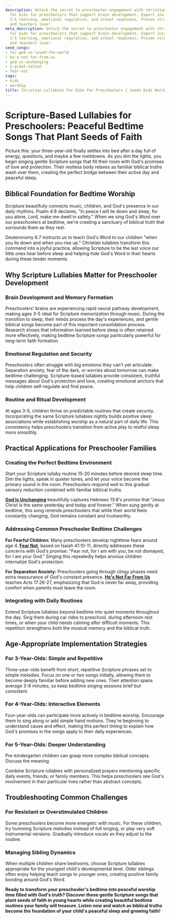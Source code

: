 ```yaml
---
description: Unlock the secret to preschooler engagement with christian lullabies
  for kids for preschoolers that support brain development. Expert insights on ages
  3-5 learning, emotional regulation, and school readiness. Proven strategies parents
  and teachers love!
meta_description: Unlock the secret to preschooler engagement with christian lullabies
  for kids for preschoolers that support brain development. Expert insights on ages
  3-5 learning, emotional regulation, and school readiness. Proven strategies parents
  and teachers love!
seed_songs:
- for-god-so-loved-the-world
- he-s-not-far-from-us
- god-is-unchanging
- a-great-nation
- fear-not
tags:
- kids
- worship
title: Christian Lullabies For Kids For Preschoolers | Seeds Kids Worship
---
```

# Scripture-Based Lullabies for Preschoolers: Peaceful Bedtime Songs That Plant Seeds of Faith

Picture this: your three-year-old finally settles into bed after a day full of energy, questions, and maybe a few meltdowns. As you dim the lights, you begin singing gentle Scripture songs that fill their room with God's promises of love and protection. Their restless body relaxes as familiar biblical truths wash over them, creating the perfect bridge between their active day and peaceful sleep.

## Biblical Foundation for Bedtime Worship

Scripture beautifully connects music, children, and God's presence in our daily rhythms. Psalm 4:8 declares, "In peace I will lie down and sleep, for you alone, Lord, make me dwell in safety." When we sing God's Word over our preschoolers at bedtime, we're creating a sanctuary of biblical truth that surrounds them as they rest.

Deuteronomy 6:7 instructs us to teach God's Word to our children "when you lie down and when you rise up." Christian lullabies transform this command into a joyful practice, allowing Scripture to be the last voice our little ones hear before sleep and helping hide God's Word in their hearts during these tender moments.

## Why Scripture Lullabies Matter for Preschooler Development

### Brain Development and Memory Formation

Preschoolers' brains are experiencing rapid neural pathway development, making ages 3-5 ideal for Scripture memorization through music. During the transition to sleep, their minds process the day's experiences, and gentle biblical songs become part of this important consolidation process. Research shows that information learned before sleep is often retained more effectively, making bedtime Scripture songs particularly powerful for long-term faith formation.

### Emotional Regulation and Security

Preschoolers often struggle with big emotions they can't yet articulate. Separation anxiety, fear of the dark, or worries about tomorrow can make bedtime challenging. Scripture-based lullabies provide consistent, truthful messages about God's protection and love, creating emotional anchors that help children self-regulate and find peace.

### Routine and Ritual Development

At ages 3-5, children thrive on predictable routines that create security. Incorporating the same Scripture lullabies nightly builds positive sleep associations while establishing worship as a natural part of daily life. This consistency helps preschoolers transition from active play to restful sleep more smoothly.

## Practical Applications for Preschooler Families

### Creating the Perfect Bedtime Environment

Start your Scripture lullaby routine 15-20 minutes before desired sleep time. Dim the lights, speak in quieter tones, and let your voice become the primary sound in the room. Preschoolers respond well to this gradual sensory reduction combined with familiar biblical truths.

**[God Is Unchanging](https://seedskidsworship.com/product/god-is-unchanging-hebrews-138/)** beautifully captures Hebrews 13:8's promise that "Jesus Christ is the same yesterday and today and forever." When sung gently at bedtime, this song reminds preschoolers that while their world feels constantly changing, God remains constant and trustworthy.

### Addressing Common Preschooler Bedtime Challenges

**For Fearful Children:** Many preschoolers develop nighttime fears around age 4. **[Fear Not](https://seedskidsworship.com/product/fear-not-isaiah-4110-2/)**, based on Isaiah 41:10-11, directly addresses these concerns with God's promise: "Fear not, for I am with you; be not dismayed, for I am your God." Singing this repeatedly helps anxious children internalize God's protection.

**For Separation Anxiety:** Preschoolers going through clingy phases need extra reassurance of God's constant presence. **[He's Not Far From Us](https://seedskidsworship.com/product/hes-not-far-from-us-acts-1726-27-2/)** teaches Acts 17:26-27, emphasizing that God is never far away, providing comfort when parents must leave the room.

### Integrating with Daily Routines

Extend Scripture lullabies beyond bedtime into quiet moments throughout the day. Sing them during car rides to preschool, during afternoon rest times, or when your child needs calming after difficult moments. This repetition strengthens both the musical memory and the biblical truth.

## Age-Appropriate Implementation Strategies

### For 3-Year-Olds: Simple and Repetitive

Three-year-olds benefit from short, repetitive Scripture phrases set to simple melodies. Focus on one or two songs initially, allowing them to become deeply familiar before adding new ones. Their attention spans average 3-6 minutes, so keep bedtime singing sessions brief but consistent.

### For 4-Year-Olds: Interactive Elements

Four-year-olds can participate more actively in bedtime worship. Encourage them to sing along or add simple hand motions. They're beginning to understand cause and effect, making this perfect timing to explain how God's promises in the songs apply to their daily experiences.

### For 5-Year-Olds: Deeper Understanding

Pre-kindergarten children can grasp more complex biblical concepts. Discuss the meaning

Combine Scripture lullabies with personalized prayers mentioning specific daily events, friends, or family members. This helps preschoolers see God's involvement in their particular lives rather than abstract concepts.

## Troubleshooting Common Challenges

### For Resistant or Overstimulated Children

Some preschoolers become more energetic with music. For these children, try humming Scripture melodies instead of full singing, or play very soft instrumental versions. Gradually introduce vocals as they adjust to the routine.

### Managing Sibling Dynamics

When multiple children share bedrooms, choose Scripture lullabies appropriate for the youngest child's developmental level. Older siblings often enjoy helping teach songs to younger ones, creating positive family bonding around God's Word.

**Ready to transform your preschooler's bedtime into peaceful worship time filled with God's truth? Discover these gentle Scripture songs that plant seeds of faith in young hearts while creating beautiful bedtime routines your family will treasure. Listen now and watch as biblical truths become the foundation of your child's peaceful sleep and growing faith!**

<script type="application/ld+json">
{
  "@context": "https://schema.org",
  "@type": "Article",
  "headline": "Christian Lullabies For Kids For Preschoolers",
  "author": {
    "@type": "Organization",
    "name": "Seeds Kids Worship"
  },
  "publisher": {
    "@type": "Organization",
    "name": "Seeds Kids Worship",
    "logo": {
      "@type": "ImageObject",
      "url": "https://seedskidsworship.com/logo.png"
    }
  },
  "datePublished": "2025-09-04T10:07:39.280906",
  "dateModified": "2025-09-04T10:07:39.280928",
  "description": "Unlock the secret to preschooler engagement with christian lullabies for kids for preschoolers that support brain development. Expert insights on ages 3-5 learn",
  "mainEntityOfPage": {
    "@type": "WebPage",
    "@id": "https://seedskidsworship.com/activities/christian-lullabies-for-kids-for-preschoolers/"
  }
}
</script>

<script type="application/ld+json">
{
  "@context": "https://schema.org",
  "@type": "Product",
  "name": "For God So Loved The World",
  "description": "This joyful song proclaims John 3:16, celebrating the incredible love of God in sending His Son so that whoever believes in Him will not perish but have everlasting life.",
  "url": "https://seedskidsworship.com/product/for-god-so-loved-the-world-john-316-2/",
  "brand": {
    "@type": "Brand",
    "name": "Seeds Kids Worship"
  },
  "category": "Children's Christian Music",
  "album": "Jesus"
}
</script>

<script type="application/ld+json">
{
  "@context": "https://schema.org",
  "@type": "Product",
  "name": "He's Not Far From Us",
  "description": "A song about God's nearness and presence with us",
  "url": "https://seedskidsworship.com/product/hes-not-far-from-us-acts-1726-27-2/",
  "brand": {
    "@type": "Brand",
    "name": "Seeds Kids Worship"
  },
  "category": "Children's Christian Music",
  "album": "I AM with You"
}
</script>

<script type="application/ld+json">
{
  "@context": "https://schema.org",
  "@type": "Product",
  "name": "God Is Unchanging",
  "description": "Comforting song about God's unchanging nature from Hebrews 13:8",
  "url": "https://seedskidsworship.com/product/god-is-unchanging-hebrews-138/",
  "brand": {
    "@type": "Brand",
    "name": "Seeds Kids Worship"
  },
  "category": "Children's Christian Music",
  "album": "The Character of God"
}
</script>

<script type="application/ld+json">
{
  "@context": "https://schema.org",
  "@type": "Product",
  "name": "A Great Nation",
  "description": "Scripture-based worship song helping children memorize God's promise to Abraham about making him into a great nation",
  "url": "https://seedskidsworship.com/product/a-great-nation-genesis-121-2/",
  "brand": {
    "@type": "Brand",
    "name": "Seeds Kids Worship"
  },
  "category": "Children's Christian Music",
  "album": "Trust"
}
</script
